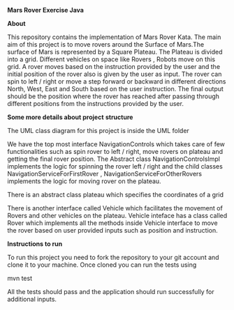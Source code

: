 **Mars Rover Exercise Java**

**About**

This repository contains the implementation of Mars Rover Kata.
The main aim of this project is to move rovers around the Surface of Mars.The surface of Mars is represented by a Square Plateau. The Plateau is divided into a grid. Different vehicles on space like Rovers , Robots move on this grid. 
A rover moves based on the instruction provided by the user and the initial position of the rover also is given by the user as input.
The rover can spin to left / right or move a step forward or backward in different directions North, West, East and South based on the user instruction.
The final output should be the position where the rover has reached after passing through different positions from the instructions provided by the user. 


**Some more details about project** **structure**

The UML class diagram for this project is inside the UML folder

We have the top most interface NavigationControls which takes care of few functionalities such as spin rover to left / right, move rovers on plateau and getting the final rover position.
The Abstract class NavigationControlsImpl implements the logic for spinning the rover left / right and the child classes NavigationServiceForFirstRover , NavigationServiceForOtherRovers implements the logic for moving rover on the plateau.

There is an abstract class plateau which specifies the coordinates of a grid

There is another interface called Vehicle which facilitates the movement of Rovers and other vehicles on the plateau. Vehicle inteface has a class called Rover which implements all the methods inside Vehicle interface to move the rover based on user provided inputs such as position and instruction.


**Instructions to run**

To run this project you need to fork the repository to your git account and clone it to your machine.
Once cloned you can run the tests using

mvn test

All the tests should pass and the application should run successfully for additional inputs.

 





